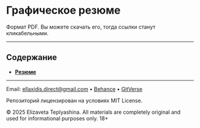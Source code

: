 # Графическое резюме
Формат PDF. Вы можете скачать его, тогда ссылки станут кликабельными.

---

## Содержание

- **[Резюме](CONTENTS_RU/Resume.pdf)**

---

Email: ellaxidis.direct@gmail.com &bull; [Behance](https://www.behance.net/ellaxidis) &bull; [GitVerse](https://gitverse.ru/ellaxidis)

Репозиторий лицензирован на условиях MIT License.

&copy; 2025 Elizaveta Teplyashina. All materials are completely original and used for informational purposes only. 18+  
